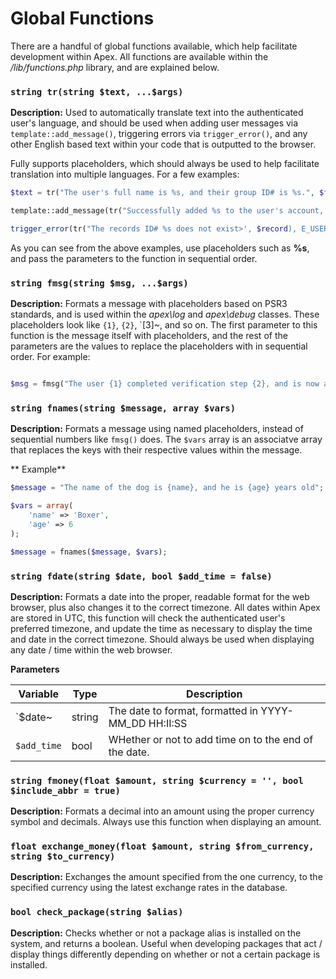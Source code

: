 
# Global Functions

There are a handful of global functions available, which help facilitate development within Apex.  All 
functions are available within the */lib/functions.php* library, and are explained below.


### `string tr(string $text, ...$args)`

**Description:** Used to automatically translate text into the authenticated user's language, and should be used 
when adding user messages via `template::add_message()`, triggering errors via `trigger_error()`, and any other English based text within your code that is outputted to the browser.

Fully supports placeholders, which should always be used to help facilitate translation into multiple languages.  For a few examples:

~~~php
$text = tr("The user's full name is %s, and their group ID# is %s.", $full_name, $group_id);

template::add_message(tr("Successfully added %s to the user's account, %s.", $amount, $username), 'success');

trigger_error(tr("The records ID# %s does not exist>', $record), E_USER_ERROR);
~~~

As you can see from the above examples, use placeholders such as **%s**, and pass the parameters to the function in sequential order.


### `string fmsg(string $msg, ...$args)`

**Description:** Formats a message with placeholders based on PSR3 standards, and is used within the *apex\log* and *apex\debug* classes.  These 
placeholders look like `{1}`, `{2}`, `[3]~, and so on.  The first parameter to this function is the message itself with placeholders, 
and the rest of the parameters are the values to replace the placeholders with in sequential order.  For example:

~~~php

$msg = fmsg("The user {1} completed verification step {2}, and is now active", $username, $level);
~~~


### `string fnames(string $message, array $vars)`

**Description:** Formats a message using named placeholders, instead of sequential numbers like `fmsg()` does.  The `$vars` array is an associatve array that replaces the keys with their respective values within the message.

** Example**

~~~php
$message = "The name of the dog is {name}, and he is {age} years old";

$vars = array(
    'name' => 'Boxer', 
    'age' => 6
);

$message = fnames($message, $vars);
~~~


### `string fdate(string $date, bool $add_time = false)`

**Description:** Formats a date into the proper, readable format for the web browser, plus also 
changes it to the correct timezone.  All dates within Apex are stored in UTC, this function will check the authenticated user's preferred timezone, and update 
the time as necessary to display the time and date in the correct timezone.  Should always be used when displaying any date / time 
within the web browser.

**Parameters**

Variable | Type | Description
------------- |------------- |-------------
`$date~ | string | The date to format, formatted in YYYY-MM_DD HH:II:SS
`$add_time` | bool | WHether or not to add time on to the end of the date.


### `string fmoney(float $amount, string $currency = '', bool $include_abbr = true)`

**Description:** Formats a decimal into an amount using the proper currency symbol and decimals.  Always 
use this function when displaying an amount.


### `float exchange_money(float $amount, string $from_currency, string $to_currency)`

**Description:** Exchanges the amount specified from the one currency, to the specified currency using the latest exchange rates in the database.

### `bool check_package(string $alias)`

**Description:** Checks whether or not a package alias is installed on the system, and returns a boolean.  Useful 
when developing packages that act / display things differently depending on whether or not a certain package is installed.
 



